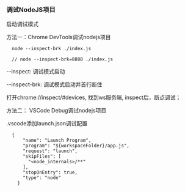 ### 调试NodeJS项目

启动调试模式

方法一：Chrome DevTools调试nodejs项目

```
  node --inspect-brk ./index.js

  // node --inspect-brk=8888 ./index.js
```
--inspect: 调试模式启动

--inspect-brk: 调试模式启动并首行断住


打开chrome://inspect/#devices, 找到ws服务端, inspect后，断点调试；

方法二： VSCode Debug调试nodejs项目

.vscode添加launch.json调试配置

```
  {
      "name": "Launch Program",
      "program": "${workspaceFolder}/app.js",
      "request": "launch",
      "skipFiles": [
        "<node_internals>/**"
      ],
      "stopOnEntry": true,
      "type": "node"
    }
```



